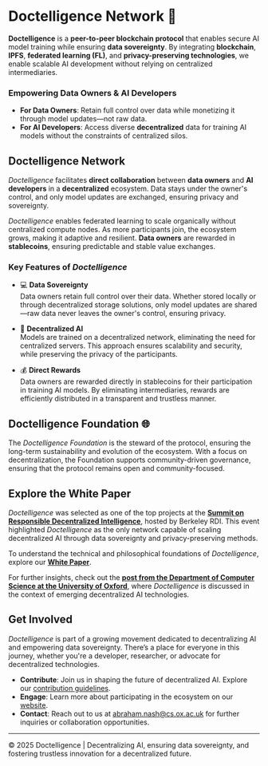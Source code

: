 # Doctelligence Network 🚀

**Doctelligence** is a **peer-to-peer blockchain protocol** that enables secure AI model training while ensuring **data sovereignty**. By integrating **blockchain**, **IPFS**, **federated learning (FL)**, and **privacy-preserving technologies**, we enable scalable AI development without relying on centralized intermediaries.

### Empowering Data Owners & AI Developers

- **For Data Owners**: Retain full control over data while monetizing it through model updates—not raw data.
- **For AI Developers**: Access diverse **decentralized** data for training AI models without the constraints of centralized silos.

## Doctelligence Network

*Doctelligence* facilitates **direct collaboration** between **data owners** and **AI developers** in a **decentralized** ecosystem. Data stays under the owner's control, and only model updates are exchanged, ensuring privacy and sovereignty.

*Doctelligence* enables federated learning to scale organically without centralized compute nodes. As more participants join, the ecosystem grows, making it adaptive and resilient. **Data owners** are rewarded in **stablecoins**, ensuring predictable and stable value exchanges.

### Key Features of *Doctelligence*

- 💻 **Data Sovereignty**  
  Data owners retain full control over their data. Whether stored locally or through decentralized storage solutions, only model updates are shared—raw data never leaves the owner's control, ensuring privacy.

- 🤖 **Decentralized AI**  
  Models are trained on a decentralized network, eliminating the need for centralized servers. This approach ensures scalability and security, while preserving the privacy of the participants.

- 💰 **Direct Rewards**  
  Data owners are rewarded directly in stablecoins for their participation in training AI models. By eliminating intermediaries, rewards are efficiently distributed in a transparent and trustless manner.

## Doctelligence Foundation 🌐 
The *Doctelligence Foundation* is the steward of the protocol, ensuring the long-term sustainability and evolution of the ecosystem. With a focus on decentralization, the Foundation supports community-driven governance, ensuring that the protocol remains open and community-focused.

## Explore the White Paper

*Doctelligence* was selected as one of the top projects at the **[Summit on Responsible Decentralized Intelligence](https://rdi.berkeley.edu/events/decentralizationaisummit24)**, hosted by Berkeley RDI. This event highlighted *Doctelligence* as the only network capable of scaling decentralized AI through data sovereignty and privacy-preserving methods.

To understand the technical and philosophical foundations of *Doctelligence*, explore our **[White Paper](https://github.com/Doctelligence/White-Paper/blob/main/Decentralized%20Intelligence%20Network%20(DIN).pdf)**.

For further insights, check out the **[post from the Department of Computer Science at the University of Oxford](https://www.linkedin.com/feed/update/urn:li:activity:7229826012803395584/)**, where *Doctelligence* is discussed in the context of emerging decentralized AI technologies.

## Get Involved

*Doctelligence* is part of a growing movement dedicated to decentralizing AI and empowering data sovereignty. There’s a place for everyone in this journey, whether you're a developer, researcher, or advocate for decentralized technologies.

- **Contribute**: Join us in shaping the future of decentralized AI. Explore our [contribution guidelines](https://github.com/Doctelligence/DIN-Protocol-Proposals-DPP).
- **Engage**: Learn more about participating in the ecosystem on our [website](https://doctelligence.github.io).
- **Contact**: Reach out to us at [abraham.nash@cs.ox.ac.uk](mailto:abraham.nash@cs.ox.ac.uk) for further inquiries or collaboration opportunities.

---

© 2025 Doctelligence | Decentralizing AI, ensuring data sovereignty, and fostering trustless innovation for a decentralized future.
